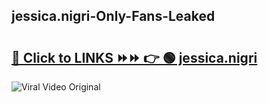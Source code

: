 
 ## jessica.nigri-Only-Fans-Leaked

# <h2><a href="https://clipsfans.com/jessica.nigri&ref=git">🔗 Click to LINKS ⏩⏩ 👉 🟢 jessica.nigri </a></h2>

<a href="https://clipsfans.com/jessica.nigri&ref=git" rel="nofollow" data-target="animated-image.originalLink"><img src="https://i.ibb.co.com/xMMVF88/686577567.gif" alt="Viral Video Original" style="max-width: 100%; display: inline-block;" data-target="animated-image.originalImage"></a>

